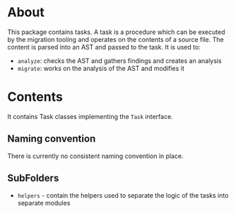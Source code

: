 # About

This package contains tasks.
A task is a procedure which can be executed by the migration tooling and operates on the contents of a source file.
The content is parsed into an AST and passed to the task.
It is used to:
* `analyze`: checks the AST and gathers findings and creates an analysis
* `migrate`: works on the analysis of the AST and modifies it

# Contents

It contains Task classes implementing the `Task` interface.

## Naming convention

There is currently no consistent naming convention in place.

## SubFolders

* `helpers` - contain the helpers used to separate the logic of the tasks into separate modules